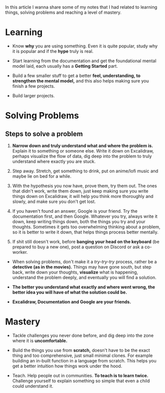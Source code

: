 In this article I wanna share some of my notes that I had related to learning things, solving problems and reaching a level of mastery.

# Learning

- Know **why** you are using something. Even it is quite popular, study why it is popular and if the **hype** truly is real.

- Start learning from the documentation and get the foundational mental model laid, each usually has a **Getting Started** part.

- Build a few smaller stuff to get a better **feel, understanding, to strengthen the mental model,** and this also helps making sure you finish a few projects.

- Build larger projects.

# Solving Problems

## Steps to solve a problem

1. **Narrow down and truly understand what and where the problem is.** Explain it to something or someone else. Write it down on Excalidraw, perhaps visualize the flow of data, dig deep into the problem to truly understand where exactly you are stuck.

2. Step away. Stretch, get something to drink, put on anime/lofi music and maybe lie on bed for a while.

3. With the hypothesis you now have, prove them, try them out. The ones that didn't work, write them down, just keep making sure you write things down on Excalidraw, it will help you think more thoroughly and slowly, and make sure you don't get lost.

4. If you haven't found an answer, Google is your friend. Try the documentation first, and then Google. Whatever you try, always write it down, keep writing things down, both the things you try and your thoughts. Sometimes it gets too overwhelming thinking about a problem, so it is better to write it down, that helps things process better mentally.

5. If shit still doesn't work, before **banging your head on the keyboard** (be prepared to buy a new one), post a question on Discord or ask a co-worker.

- When solving problems, don't make it a _try-try-try_ process, rather be a **detective (as in the movies).** Things may have gone south, but step back, write down your thoughts, **visualize** what is happening, understand the problem deeply, and eventually you will find a solution.

- **The better you understand what exactly and where went wrong, the better idea you will have of what the solution could be.**

- **Excalidraw, Documentation and Google are your friends.**

# Mastery

- Tackle challenges you never done before, and dig deep into the zone where it is **uncomfortable.**

- Build the things you use from **scratch,** doesn't have to be the exact thing and too comprehensive, just small minimal clones. For example building an in-built function in a language from scratch. This helps you get a better intuition how things work under the hood.

- Teach. Help people out in communities. **To teach is to learn twice.** Challenge yourself to explain something so simple that even a child could understand it.
